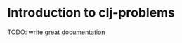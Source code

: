 # Introduction to clj-problems

TODO: write [great documentation](http://jacobian.org/writing/what-to-write/)
